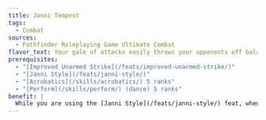 ```yaml
---
title: Janni Tempest
tags:
  - Combat
sources:
  - Pathfinder Roleplaying Game Ultimate Combat
flavor_text: Your gale of attacks easily throws your opponents off balance.
prerequisites:
  - "[Improved Unarmed Strike](/feats/improved-unarmed-strike/)"
  - "[Janni Style](/feats/janni-style/)"
  - "[Acrobatics](/skills/acrobatics/) 5 ranks"
  - "[Perform](/skills/perform/) (dance) 5 ranks"
benefit: |
  While you are using the [Janni Style](/feats/janni-style/) feat, whenever you make an unarmed attack and hit an opponent, you gain a +4 bonus on checks made to bull rush or trip that opponent, as long as the combat maneuver is your next attack by the end of your turn. You do not provoke an attack of opportunity from the target of the maneuver.
---
```


